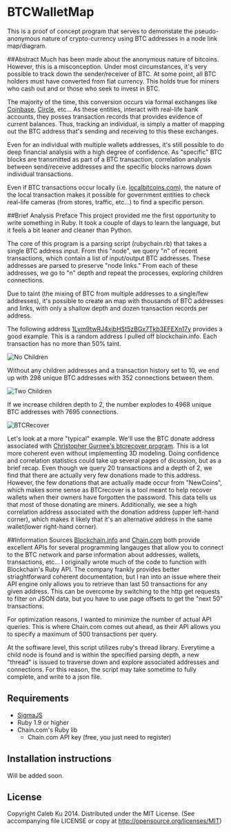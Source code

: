 BTCWalletMap
============
This is a proof of concept program that serves to demonstate the pseudo-anonymous nature of crypto-currency using BTC addresses in a node link map/diagram.

##Abstract
Much has been made about the anonymous nature of bitcoins. However, this is a misconception. Under most circumstances, it's very possible to track down the sender/receiver of BTC. At some point, all BTC holders must have converted from fiat currency. This holds true for miners who cash out and or those who seek to invest in BTC.

The majority of the time, this conversion occurs via formal exchanges like [Coinbase](http://coinbase.com), [Circle](http://www.circle.com), etc... As these entities, interact with real-life bank accounts, they posses transaction records that provides evidence of current balances. Thus, tracking an individual, is simply a matter of mapping out the BTC address that's sending and receiving to this these exchanges.

Even for an individual with multiple wallets addresses, it's still possible to do deep financial analysis with a high degree of confidence. As "specific" BTC blocks are transmitted as part of a BTC transaction, correlation analysis between send/receive addresses and the specific blocks narrows down individual transactions. 

Even if BTC transactions occur locally (i.e. [localbitcoins.com](http://localbitcoins.com)), the nature of the local transaction makes it possible for government entities to check real-life cameras (from stores, traffic, etc...) to find a specific person.

##Brief Analysis Preface
This project provided me the first opportunity to write something in Ruby. It took a couple of days to learn the language, but it feels a bit leaner and cleaner than Python.

The core of this program is a parsing script (rubychain.rb) that takes a single BTC address input. From this "node", we query "n" of recent transactions, which contain a list of input/output BTC addresses. These addresses are parsed to preserve "node links." From each of these addresses, we go to "n" depth and repeat the processes, exploring children connections.

Due to taint (the mixing of BTC from multiple addresses to a single/few addresses), it's possible to create an map with thousands of BTC addresses and links, with only a shallow depth and dozen transaction records per address.

The following address [1Lym9twRJ4xjbHSt5zBGx7Tkb3EFEXn17y](https://blockchain.info/taint/1Lym9twRJ4xjbHSt5zBGx7Tkb3EFEXn17y) provides a good example. This is a random address I pulled off blockchain.info. Each transaction has no more than 50% taint. 

![No Children](https://github.com/Scootie/BTCWalletMap/blob/master/examples/taint_nochildren.png)

Without any children addresses and a transaction history set to 10, we end up with 298 unique BTC addresses with 352 connections between them. 

![Two Children](https://github.com/Scootie/BTCWalletMap/blob/master/examples/taint_2children.png)

If we increase children depth to 2, the number explodes to 4968 unique BTC addresses with 7695 connections.

![BTCRecover](https://github.com/Scootie/BTCWalletMap/blob/master/examples/btcchris.png)

Let's look at a more "typical" example. We'll use the BTC donate address associated with [Christopher Gurnee's btcrecover program](https://github.com/gurnec/btcrecover). This is a lot more coherent even without implementing 3D modeling. Doing confidence and correlation statistics could take up several pages of dicussion, but as a brief recap. Even though we query 20 transactions and a depth of 2, we find that there are actually very few donations made to this address. However, the few donations that are actually made occur from "NewCoins", which makes some sense as BTCrecover is a tool meant to help recover wallets when their owners have forgotten the password. This data tells us that most of those donating are miners. Additionally, we see a high correlation address associated with the donation address (upper left-hand corner), which makes it likely that it's an alternative address in the same wallet(lower right-hand corner).


##Information Sources
[Blockchain.info](http://www.blockchain.info) and [Chain.com](http://chain.com) both provide excellent APIs for several programming langauges that allow you to connect to the BTC network and parse information about addresses, wallets, transactions, etc... I originally wrote much of the code to function with Blockchain's Ruby API. The company frankly provides better striaghtforward coherent documentation, but I ran into an issue where their API engine only allows you to retrieve than last 50 transactions for any given address. This can be overcome by switching to the http get requests to filter on JSON data, but you have to use page offsets to get the "next 50" transactions. 

For optimization reasons, I wanted to minimize the number of actual API queries. This is where Chain.com comes out ahead, as their API allows you to specify a maximum of 500 transactions per query.

At the software level, this script utilizes ruby's thread library. Everytime a child node is found and is within the specified parsing depth, a new "thread" is issued to traverse down and explore associated addresses and connections. For this reason, the script may take sometime to fully complete, and write to a json file.   

## Requirements
  
* [SigmaJS](http://sigmajs.org)
* Ruby 1.9 or higher
* Chain.com's Ruby lib
  * Chain.com API key (free, you just need to register)
  
## Installation instructions

Will be added soon.

## License

Copyright Caleb Ku 2014. Distributed under the MIT License. (See accompanying file LICENSE or copy at http://opensource.org/licenses/MIT)
